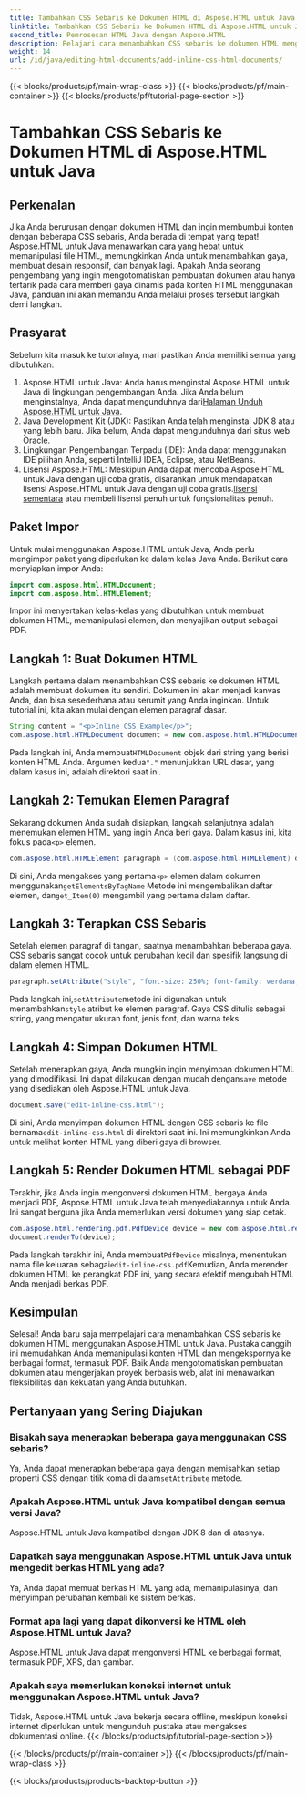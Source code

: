```yaml
---
title: Tambahkan CSS Sebaris ke Dokumen HTML di Aspose.HTML untuk Java
linktitle: Tambahkan CSS Sebaris ke Dokumen HTML di Aspose.HTML untuk Java
second_title: Pemrosesan HTML Java dengan Aspose.HTML
description: Pelajari cara menambahkan CSS sebaris ke dokumen HTML menggunakan Aspose.HTML untuk Java. Panduan langkah demi langkah ini membantu Anda menata HTML dan mengonversinya ke PDF dengan mudah.
weight: 14
url: /id/java/editing-html-documents/add-inline-css-html-documents/
---
```


{{< blocks/products/pf/main-wrap-class >}}
{{< blocks/products/pf/main-container >}}
{{< blocks/products/pf/tutorial-page-section >}}

# Tambahkan CSS Sebaris ke Dokumen HTML di Aspose.HTML untuk Java

## Perkenalan
Jika Anda berurusan dengan dokumen HTML dan ingin membumbui konten dengan beberapa CSS sebaris, Anda berada di tempat yang tepat! Aspose.HTML untuk Java menawarkan cara yang hebat untuk memanipulasi file HTML, memungkinkan Anda untuk menambahkan gaya, membuat desain responsif, dan banyak lagi. Apakah Anda seorang pengembang yang ingin mengotomatiskan pembuatan dokumen atau hanya tertarik pada cara memberi gaya dinamis pada konten HTML menggunakan Java, panduan ini akan memandu Anda melalui proses tersebut langkah demi langkah.
## Prasyarat
Sebelum kita masuk ke tutorialnya, mari pastikan Anda memiliki semua yang dibutuhkan:
1.  Aspose.HTML untuk Java: Anda harus menginstal Aspose.HTML untuk Java di lingkungan pengembangan Anda. Jika Anda belum menginstalnya, Anda dapat mengunduhnya dari[Halaman Unduh Aspose.HTML untuk Java](https://releases.aspose.com/html/java/).
2. Java Development Kit (JDK): Pastikan Anda telah menginstal JDK 8 atau yang lebih baru. Jika belum, Anda dapat mengunduhnya dari situs web Oracle.
3. Lingkungan Pengembangan Terpadu (IDE): Anda dapat menggunakan IDE pilihan Anda, seperti IntelliJ IDEA, Eclipse, atau NetBeans.
4.  Lisensi Aspose.HTML: Meskipun Anda dapat mencoba Aspose.HTML untuk Java dengan uji coba gratis, disarankan untuk mendapatkan lisensi Aspose.HTML untuk Java dengan uji coba gratis.[lisensi sementara](https://purchase.aspose.com/temporary-license/) atau membeli lisensi penuh untuk fungsionalitas penuh.

## Paket Impor
Untuk mulai menggunakan Aspose.HTML untuk Java, Anda perlu mengimpor paket yang diperlukan ke dalam kelas Java Anda. Berikut cara menyiapkan impor Anda:
```java
import com.aspose.html.HTMLDocument;
import com.aspose.html.HTMLElement;
```
Impor ini menyertakan kelas-kelas yang dibutuhkan untuk membuat dokumen HTML, memanipulasi elemen, dan menyajikan output sebagai PDF.
## Langkah 1: Buat Dokumen HTML
Langkah pertama dalam menambahkan CSS sebaris ke dokumen HTML adalah membuat dokumen itu sendiri. Dokumen ini akan menjadi kanvas Anda, dan bisa sesederhana atau serumit yang Anda inginkan. Untuk tutorial ini, kita akan mulai dengan elemen paragraf dasar.
```java
String content = "<p>Inline CSS Example</p>";
com.aspose.html.HTMLDocument document = new com.aspose.html.HTMLDocument(content, ".");
```
 Pada langkah ini, Anda membuat`HTMLDocument` objek dari string yang berisi konten HTML Anda. Argumen kedua`"."` menunjukkan URL dasar, yang dalam kasus ini, adalah direktori saat ini.
## Langkah 2: Temukan Elemen Paragraf
 Sekarang dokumen Anda sudah disiapkan, langkah selanjutnya adalah menemukan elemen HTML yang ingin Anda beri gaya. Dalam kasus ini, kita fokus pada`<p>` elemen.
```java
com.aspose.html.HTMLElement paragraph = (com.aspose.html.HTMLElement) document.getElementsByTagName("p").get_Item(0);
```
 Di sini, Anda mengakses yang pertama`<p>` elemen dalam dokumen menggunakan`getElementsByTagName` Metode ini mengembalikan daftar elemen, dan`get_Item(0)` mengambil yang pertama dalam daftar.
## Langkah 3: Terapkan CSS Sebaris
Setelah elemen paragraf di tangan, saatnya menambahkan beberapa gaya. CSS sebaris sangat cocok untuk perubahan kecil dan spesifik langsung di dalam elemen HTML.
```java
paragraph.setAttribute("style", "font-size: 250%; font-family: verdana; color: #cd66aa");
```
 Pada langkah ini,`setAttribute`metode ini digunakan untuk menambahkan`style` atribut ke elemen paragraf. Gaya CSS ditulis sebagai string, yang mengatur ukuran font, jenis font, dan warna teks.
## Langkah 4: Simpan Dokumen HTML
 Setelah menerapkan gaya, Anda mungkin ingin menyimpan dokumen HTML yang dimodifikasi. Ini dapat dilakukan dengan mudah dengan`save` metode yang disediakan oleh Aspose.HTML untuk Java.
```java
document.save("edit-inline-css.html");
```
 Di sini, Anda menyimpan dokumen HTML dengan CSS sebaris ke file bernama`edit-inline-css.html` di direktori saat ini. Ini memungkinkan Anda untuk melihat konten HTML yang diberi gaya di browser.
## Langkah 5: Render Dokumen HTML sebagai PDF
Terakhir, jika Anda ingin mengonversi dokumen HTML bergaya Anda menjadi PDF, Aspose.HTML untuk Java telah menyediakannya untuk Anda. Ini sangat berguna jika Anda memerlukan versi dokumen yang siap cetak.
```java
com.aspose.html.rendering.pdf.PdfDevice device = new com.aspose.html.rendering.pdf.PdfDevice("edit-inline-css.pdf");
document.renderTo(device);
```
 Pada langkah terakhir ini, Anda membuat`PdfDevice` misalnya, menentukan nama file keluaran sebagai`edit-inline-css.pdf`Kemudian, Anda merender dokumen HTML ke perangkat PDF ini, yang secara efektif mengubah HTML Anda menjadi berkas PDF.

## Kesimpulan
Selesai! Anda baru saja mempelajari cara menambahkan CSS sebaris ke dokumen HTML menggunakan Aspose.HTML untuk Java. Pustaka canggih ini memudahkan Anda memanipulasi konten HTML dan mengekspornya ke berbagai format, termasuk PDF. Baik Anda mengotomatiskan pembuatan dokumen atau mengerjakan proyek berbasis web, alat ini menawarkan fleksibilitas dan kekuatan yang Anda butuhkan.
## Pertanyaan yang Sering Diajukan
### Bisakah saya menerapkan beberapa gaya menggunakan CSS sebaris?
 Ya, Anda dapat menerapkan beberapa gaya dengan memisahkan setiap properti CSS dengan titik koma di dalam`setAttribute` metode.
### Apakah Aspose.HTML untuk Java kompatibel dengan semua versi Java?
Aspose.HTML untuk Java kompatibel dengan JDK 8 dan di atasnya.
### Dapatkah saya menggunakan Aspose.HTML untuk Java untuk mengedit berkas HTML yang ada?
Ya, Anda dapat memuat berkas HTML yang ada, memanipulasinya, dan menyimpan perubahan kembali ke sistem berkas.
### Format apa lagi yang dapat dikonversi ke HTML oleh Aspose.HTML untuk Java?
Aspose.HTML untuk Java dapat mengonversi HTML ke berbagai format, termasuk PDF, XPS, dan gambar.
### Apakah saya memerlukan koneksi internet untuk menggunakan Aspose.HTML untuk Java?
Tidak, Aspose.HTML untuk Java bekerja secara offline, meskipun koneksi internet diperlukan untuk mengunduh pustaka atau mengakses dokumentasi online.
{{< /blocks/products/pf/tutorial-page-section >}}

{{< /blocks/products/pf/main-container >}}
{{< /blocks/products/pf/main-wrap-class >}}

{{< blocks/products/products-backtop-button >}}
